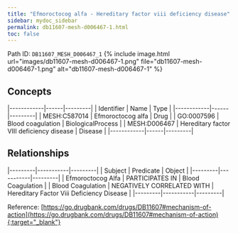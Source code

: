 ```yaml
---
title: "Efmoroctocog alfa - Hereditary factor viii deficiency disease"
sidebar: mydoc_sidebar
permalink: db11607-mesh-d006467-1.html
toc: false 
---
```



Path ID: `DB11607_MESH_D006467_1`
{% include image.html url="images/db11607-mesh-d006467-1.png" file="db11607-mesh-d006467-1.png" alt="db11607-mesh-d006467-1" %}

## Concepts

|------------|------|---------|
| Identifier | Name | Type    |
|------------|------|---------|
| MESH:C587014 | Efmoroctocog alfa | Drug |
| GO:0007596 | Blood coagulation | BiologicalProcess |
| MESH:D006467 | Hereditary factor VIII deficiency disease | Disease |
|------------|------|---------|

## Relationships

|---------|-----------|---------|
| Subject | Predicate | Object  |
|---------|-----------|---------|
| Efmoroctocog Alfa | PARTICIPATES IN | Blood Coagulation |
| Blood Coagulation | NEGATIVELY CORRELATED WITH | Hereditary Factor Viii Deficiency Disease |
|---------|-----------|---------|

Reference: [https://go.drugbank.com/drugs/DB11607#mechanism-of-action](https://go.drugbank.com/drugs/DB11607#mechanism-of-action){:target="_blank"}